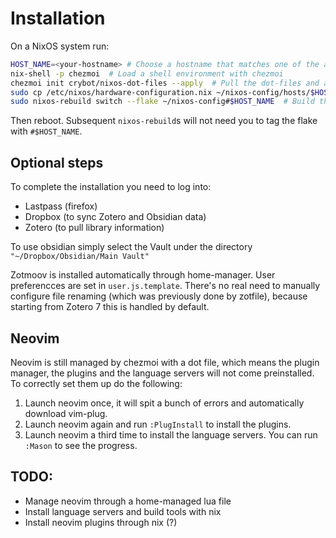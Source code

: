 # Installation
On a NixOS system run:
```bash
HOST_NAME=<your-hostname> # Choose a hostname that matches one of the available configurations
nix-shell -p chezmoi  # Load a shell environment with chezmoi
chezmoi init crybot/nixos-dot-files --apply  # Pull the dot-files and apply them: this will also create a nix-config/ directory in your home
sudo cp /etc/nixos/hardware-configuration.nix ~/nixos-config/hosts/$HOST_NAME/  # Copy your actual hardware configuration
sudo nixos-rebuild switch --flake ~/nixos-config#$HOST_NAME  # Build the system
```
Then reboot. Subsequent `nixos-rebuild`s will not need you to tag the flake with `#$HOST_NAME`.

## Optional steps
To complete the installation you need to log into:
- Lastpass (firefox)
- Dropbox (to sync Zotero and Obsidian data)
- Zotero (to pull library information)

To use obsidian simply select the Vault under the directory `"~/Dropbox/Obsidian/Main Vault"`

Zotmoov is installed automatically through home-manager. User preferencces are set in `user.js.template`.
There's no real need to manually configure file renaming (which was previously done by zotfile), because starting from Zotero 7 this is handled by default.

## Neovim
Neovim is still managed by chezmoi with a dot file, which means the plugin manager, the plugins and the language servers
will not come preinstalled. To correctly set them up do the following:

1. Launch neovim once, it will spit a bunch of errors and automatically download vim-plug.
2. Launch neovim again and run `:PlugInstall` to install the plugins.
3. Launch neovim a third time to install the language servers. You can run `:Mason` to see the progress.

## TODO:
- Manage neovim through a home-managed lua file
- Install language servers and build tools with nix
- Install neovim plugins through nix (?)
